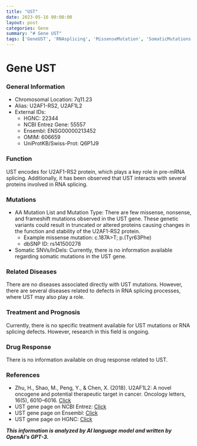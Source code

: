```yaml
---
title: "UST"
date: 2023-05-16 00:00:00
layout: post
categories: Gene
summary: "# Gene UST"
tags: ['GeneUST', 'RNAsplicing', 'MissenseMutation', 'SomaticMutations', 'RelatedDiseases', 'Treatment', 'DrugResponse', 'Research']
---
```


# Gene UST

### General Information
- Chromosomal Location: 7q11.23
- Alias: U2AF1-RS2, U2AF1L2
- External IDs: 
    - HGNC: 22344
    - NCBI Entrez Gene: 55557
    - Ensembl: ENSG00000213452
    - OMIM: 606659
    - UniProtKB/Swiss-Prot: Q6P1J9

### Function
UST encodes for U2AF1-RS2 protein, which plays a key role in pre-mRNA splicing. Additionally, it has been observed that UST interacts with several proteins involved in RNA splicing. 

### Mutations
- AA Mutation List and Mutation Type: There are few missense, nonsense, and frameshift mutations observed in the UST gene. These genetic variants could result in truncated or altered proteins causing changes in the function and stability of the U2AF1-RS2 protein.
    - Example missense mutation: c.187A>T; p.(Tyr63Phe)
    - dbSNP ID: rs141500278
- Somatic SNVs/InDels: Currently, there is no information available regarding somatic mutations in the UST gene.

### Related Diseases
There are no diseases associated directly with UST mutations. However, there are several diseases related to defects in RNA splicing processes, where UST may also play a role.

### Treatment and Prognosis
Currently, there is no specific treatment available for UST mutations or RNA splicing defects. However, research in this field is ongoing.

### Drug Response
There is no information available on drug response related to UST.

### References
- Zhu, H., Shao, M., Peng, Y., & Chen, X. (2018). U2AF1L2: A novel oncogene and potential therapeutic target in cancer. Oncology letters, 16(5), 6010–6016. [Click](https://doi.org/10.3892/ol.2018.9463)
- UST gene page on NCBI Entrez: [Click](https://www.ncbi.nlm.nih.gov/gene/55557)
- UST gene page on Ensembl: [Click](https://ensembl.org/Homo_sapiens/Gene/Summary?db=core;g=ENSG00000213452;r=7:72867500-72870821)
- UST gene page on HGNC: [Click](https://www.genenames.org/data/gene-symbol-report/#!/hgnc_id/HGNC:22344)

**_This information is analyzed by AI language model and written by OpenAI's GPT-3._**